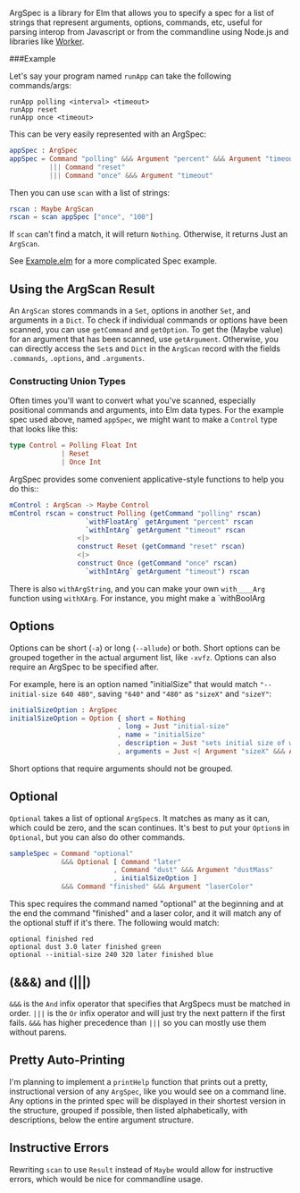 
ArgSpec is a library for Elm that allows you to specify a spec for a
list of strings that represent arguments, options, commands, etc,
useful for parsing interop from Javascript or from the commandline
using Node.js and libraries like
[Worker](http://package.elm-lang.org/packages/lukewestby/worker/latest).

###Example

Let's say your program named `runApp` can take the following commands/args:

```
runApp polling <interval> <timeout>
runApp reset
runApp once <timeout>
```

This can be very easily represented with an ArgSpec:

```elm
appSpec : ArgSpec
appSpec = Command "polling" &&& Argument "percent" &&& Argument "timeout"
          ||| Command "reset"
          ||| Command "once" &&& Argument "timeout"
```

Then you can use `scan` with a list of strings:

```elm
rscan : Maybe ArgScan
rscan = scan appSpec ["once", "100"]
```

If `scan` can't find a match, it will return `Nothing`. Otherwise, it
returns Just an `ArgScan`.

See
[Example.elm](https://github.com/mpdairy/elm-argspec/blob/master/src/Example.elm)
for a more complicated Spec example.

## Using the ArgScan Result

An `ArgScan` stores commands in a `Set`, options in another `Set`, and arguments in
a `Dict`. To check if individual commands or options have been scanned, you can use
`getCommand` and `getOption`. To get the (Maybe value) for an argument that
has been scanned, use `getArgument`. Otherwise, you can directly 
access the `Set`s and `Dict` in the `ArgScan` record with the fields
`.commands`, `.options`, and `.arguments`.

### Constructing Union Types

Often times you'll want to convert what you've scanned, especially
positional commands and arguments, into Elm data types. For
the example spec used above, named `appSpec`, we might want to make a `Control` type that
looks like this:

```elm
type Control = Polling Float Int
             | Reset
             | Once Int
```

ArgSpec provides some convenient applicative-style functions to
help you do this::

```elm
mControl : ArgScan -> Maybe Control
mControl rscan = construct Polling (getCommand "polling" rscan)
                   `withFloatArg` getArgument "percent" rscan
                   `withIntArg` getArgument "timeout" rscan
                 <|>
                 construct Reset (getCommand "reset" rscan)
                 <|>
                 construct Once (getCommand "once" rscan)
                   `withIntArg` getArgument "timeout") rscan
```

There is also `withArgString`, and you can make your own `with____Arg`
function using `withXArg`. For instance, you might make a `withBoolArg


## Options

Options can be short (`-a`) or long (`--allude`) or both. Short
options can be grouped together in the actual argument list, like
`-xvfz`. Options can also require an ArgSpec to be specified after.

For example, here is an option named "initialSize" that would match
`"--initial-size 640 480"`, saving `"640"` and `"480"` as `"sizeX"`
and `"sizeY"`:

```elm
initialSizeOption : ArgSpec
initialSizeOption = Option { short = Nothing
                           , long = Just "initial-size"
                           , name = "initialSize"
                           , description = Just "sets initial size of window"
                           , arguments = Just <| Argument "sizeX" &&& Argument "sizeY" }
```

Short options that require arguments should not be grouped.

## Optional

`Optional` takes a list of optional `ArgSpec`s. It matches as many as
it can, which could be zero, and the scan continues. It's best to put
your `Option`s in `Optional`, but you can also do other commands.

```elm
sampleSpec = Command "optional"
             &&& Optional [ Command "later"
                          , Command "dust" &&& Argument "dustMass"
                          , initialSizeOption ]
             &&& Command "finished" &&& Argument "laserColor"
```
This spec requires the command named "optional" at the beginning and
at the end the command "finished" and a laser color, and it will match
any of the optional stuff if it's there. The following would match:
```
optional finished red
optional dust 3.0 later finished green
optional --initial-size 240 320 later finished blue
```

## (&&&) and (|||)

`&&&` is the `And` infix operator that specifies that ArgSpecs must be matched
in order. `|||` is the `Or` infix operator and will just try the next
pattern if the first fails. `&&&` has higher precedence than `|||` so
you can mostly use them without parens.

## Pretty Auto-Printing

I'm planning to implement a `printHelp` function that prints out a
pretty, instructional version of any `ArgSpec`, like you would see on
a command line. Any options in the printed spec will be displayed in
their shortest version in the structure, grouped if possible, then
listed alphabetically, with descriptions, below the entire argument
structure.

## Instructive Errors

Rewriting `scan` to use `Result` instead of `Maybe` would allow for
instructive errors, which would be nice for commandline usage.
